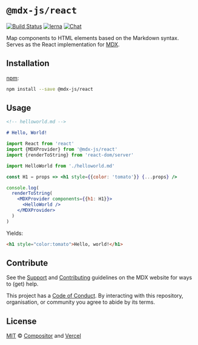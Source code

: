 # `@mdx-js/react`

[![Build Status][build-badge]][build]
[![lerna][lerna-badge]][lerna]
[![Chat][chat-badge]][chat]

Map components to HTML elements based on the Markdown syntax.
Serves as the React implementation for [MDX][].

## Installation

[npm][]:

```sh
npm install --save @mdx-js/react
```

## Usage

```md
<!-- helloworld.md -->

# Hello, World!
```

```jsx
import React from 'react'
import {MDXProvider} from '@mdx-js/react'
import {renderToString} from 'react-dom/server'

import HelloWorld from './helloworld.md'

const H1 = props => <h1 style={{color: 'tomato'}} {...props} />

console.log(
  renderToString(
    <MDXProvider components={{h1: H1}}>
      <HelloWorld />
    </MDXProvider>
  )
)
```

Yields:

```html
<h1 style="color:tomato">Hello, world!</h1>
```

## Contribute

See the [Support][] and [Contributing][] guidelines on the MDX website for ways
to (get) help.

This project has a [Code of Conduct][coc].
By interacting with this repository, organisation, or community you agree to
abide by its terms.

## License

[MIT][] © [Compositor][] and [Vercel][]

<!-- Definitions -->

[build]: https://travis-ci.com/mdx-js/mdx
[build-badge]: https://travis-ci.com/mdx-js/mdx.svg?branch=master
[lerna]: https://lerna.js.org/
[lerna-badge]: https://img.shields.io/badge/maintained%20with-lerna-cc00ff.svg
[chat-badge]: https://img.shields.io/badge/chat-discussions-success.svg
[chat]: https://github.com/mdx-js/mdx/discussions
[contributing]: https://mdxjs.com/contributing
[support]: https://mdxjs.com/support
[coc]: https://github.com/mdx-js/.github/blob/master/code-of-conduct.md
[mit]: license
[compositor]: https://compositor.io
[vercel]: https://vercel.com
[mdx]: https://github.com/mdx-js/mdx
[npm]: https://docs.npmjs.com/cli/install
